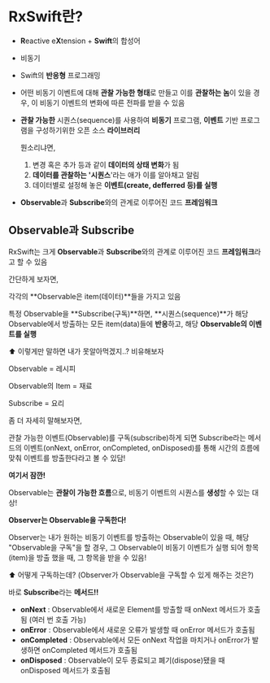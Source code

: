 # RxSwift란?

- **R**eactive e**X**tension + **Swift**의 합성어
- 비동기
- Swift의 **반응형** 프로그래밍
- 어떤 비동기 이벤트에 대해 **관찰 가능한 형태**로 만들고 이를 **관찰하는 놈**이 있을 경우, 이 비동기 이벤트의 변화에 따른 전파를 받을 수 있음
- **관찰 가능한** 시퀀스(sequence)를 사용하여 **비동기** 프로그램, **이벤트** 기반 프로그램을 구성하기위한 오픈 소스 **라이브러리**
    
    뭔소리냐면,
    
    1. 변경 혹은 추가 등과 같이 **데이터의 상태 변화**가 됨
    2. **데이터를 관찰하는 '시퀀스**'라는 애가 이를 알아채고 알림
    3. 데이터별로 설정해 놓은 **이벤트(create, defferred 등)를 실행**
- **Observable**과 **Subscribe**와의 관계로 이루어진 코드 **프레임워크**

## Observable과 Subscribe

RxSwift는 크게 **Observable**과 **Subscribe**와의 관계로 이루어진 코드 **프레임워크**라고 할 수 있음

간단하게 보자면,

각각의 **Observable은 item(데이터)**들을 가지고 있음

특정 Observable을 **Subscribe(구독)**하면, **시퀀스(sequence)**가 해당 Observable에서 방출하는 모든 item(data)들에 **반응**하고, 해당 **Observable의 이벤트를 실행**

⬆️ 이렇게만 말하면 내가 못알아먹겠지..? 비유해보자

Observable = 레시피

Observable의 Item = 재료

Subscribe = 요리

좀 더 자세히 말해보자면, 

관찰 가능한 이벤트(Observable)를 구독(subscribe)하게 되면 Subscribe라는 메서드의 이벤트(onNext, onError, onCompleted, onDisposed)를 통해 시간의 흐름에 맞춰 이벤트를 방출한다라고 볼 수 있담!

**여기서 잠깐!**

Observable는 **관찰이 가능한 흐름**으로, 비동기 이벤트의 시퀀스를 **생성**할 수 있는 대상!

**Observer는 Observable을 구독한다!**

Observer는 내가 원하는 비동기 이벤트를 방출하는 Observable이 있을 때, 해당 "Observable을 구독"을 할 경우, 그 Observable이 비동기 이벤트가 실행 되어 항목(item)을 방출 했을 때, 그 항목을 받을 수 있음!

⬆️ 어떻게 구독하는데? (Observer가 Observable을 구독할 수 있게 해주는 것은?)

바로 **Subscribe**라는 **메서드!!**

- **onNext** : Observable에서 새로운 Element를 방출할 때 onNext 메서드가 호출됨 (여러 번 호출 가능)
- **onError** : Observable에서 새로운 오류가 발생할 때 onError 메서드가 호출됨
- **onCompleted** : Observable에서 모든 onNext 작업을 마치거나 onError가 발생하면 onCompleted 메서드가 호출됨
- **onDisposed** : Observable이 모두 종료되고 폐기(dispose)됐을 때 onDisposed 메서드가 호출됨